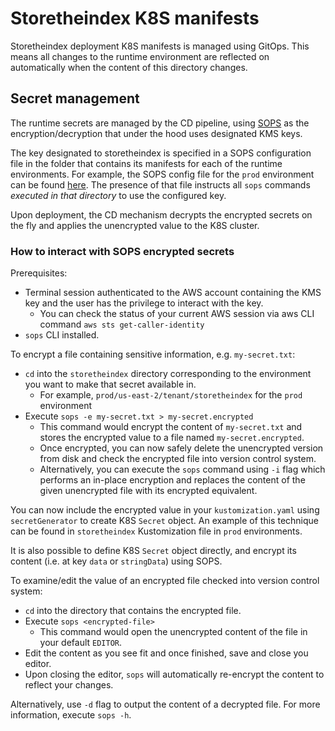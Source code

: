 # Storetheindex K8S manifests

Storetheindex deployment K8S manifests is managed using GitOps. This means all changes to the
runtime environment are reflected on automatically when the content of this directory changes.

## Secret management

The runtime secrets are managed by the CD pipeline, using [SOPS](https://github.com/mozilla/sops) as
the encryption/decryption that under the hood uses designated KMS keys.

The key designated to storetheindex is specified in a SOPS configuration file in the folder that
contains its manifests for each of the runtime environments. For example, the SOPS config file for
the `prod` environment can be found [here](prod/us-east-2/tenant/storetheindex/.sops.yaml). The
presence of that file instructs all `sops` commands _executed in that directory_ to use the
configured key.

Upon deployment, the CD mechanism decrypts the encrypted secrets on the fly and applies the
unencrypted value to the K8S cluster.

### How to interact with SOPS encrypted secrets

Prerequisites:

* Terminal session authenticated to the AWS account containing the KMS key and the user has the
  privilege to interact with the key.
    * You can check the status of your current AWS session via aws CLI
      command `aws sts get-caller-identity`
* `sops` CLI installed.

To encrypt a file containing sensitive information, e.g. `my-secret.txt`:

* `cd` into the `storetheindex` directory corresponding to the environment you want to make that
  secret available in.
    * For example, `prod/us-east-2/tenant/storetheindex` for the `prod` environment
* Execute `sops -e my-secret.txt > my-secret.encrypted`
    * This command would encrypt the content of `my-secret.txt` and stores the encrypted value to a
      file named `my-secret.encrypted`.
    * Once encrypted, you can now safely delete the unencrypted version from disk and check the
      encrypted file into version control system.
    * Alternatively, you can execute the `sops` command using `-i` flag which performs an in-place
      encryption and replaces the content of the given unencrypted file with its encrypted
      equivalent.

You can now include the encrypted value in your `kustomization.yaml` using `secretGenerator` to
create K8S `Secret` object. An example of this technique can be found in `storetheindex`
Kustomization file in `prod` environments.

It is also possible to define K8S `Secret` object directly, and encrypt its content (i.e. at
key `data` or `stringData`) using SOPS.

To examine/edit the value of an encrypted file checked into version control system:

* `cd` into the directory that contains the encrypted file.
* Execute `sops <encrypted-file>`
    * This command would open the unencrypted content of the file in your default `EDITOR`.
* Edit the content as you see fit and once finished, save and close you editor.
* Upon closing the editor, `sops` will automatically re-encrypt the content to reflect your changes.

Alternatively, use `-d` flag to output the content of a decrypted file. For more information,
execute `sops -h`. 

